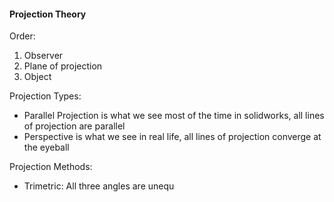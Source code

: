 #### Projection Theory

Order:
1. Observer
2. Plane of projection
3. Object

Projection Types:
- Parallel Projection is what we see most of the time in solidworks, all lines of projection are parallel
- Perspective is what we see in real life, all lines of projection converge at the eyeball

Projection Methods:
- Trimetric: All three angles are unequ
